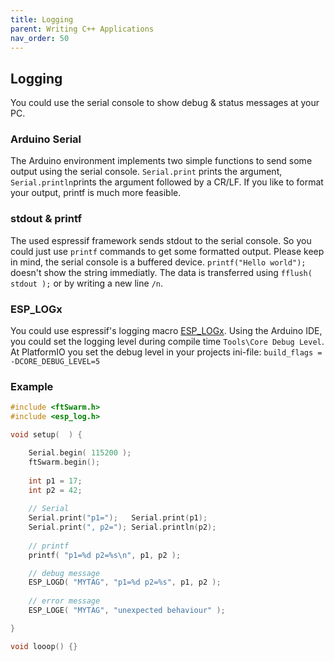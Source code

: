 ```yaml
---
title: Logging
parent: Writing C++ Applications
nav_order: 50
---
```


## Logging

You could use the serial console to show debug & status messages at your PC.

### Arduino Serial

The Arduino environment implements two simple functions to send some output using the serial console. 
`Serial.print` prints the argument, `Serial.println`prints the argument followed by a CR/LF.
If you like to format your output, printf is much more feasible.

### stdout & printf

The used espressif framework sends stdout to the serial console. So you could just use `printf` commands to get some formatted output.
Please keep in mind, the serial console is a buffered device. `printf("Hello world");` doesn't show the string immediatly.
The data is transferred using `fflush( stdout );` or by writing a new line `/n`.

### ESP_LOGx

You could use espressif's logging macro [ESP_LOGx](https://docs.espressif.com/projects/esp-idf/en/latest/esp32/api-reference/system/log.html).
Using the Arduino IDE, you could set the logging level during compile time `Tools\Core Debug Level`. 
At PlatformIO you set the debug level in your projects ini-file: `build_flags = -DCORE_DEBUG_LEVEL=5`

### Example

```cpp
#include <ftSwarm.h>
#include <esp_log.h>

void setup(  ) {

	Serial.begin( 115200 );
	ftSwarm.begin();
	
	int p1 = 17;
	int p2 = 42;
	
	// Serial
	Serial.print("p1=");   Serial.print(p1);
	Serial.print(", p2="); Serial.println(p2);
	
	// printf
	printf( "p1=%d p2=%s\n", p1, p2 );

	// debug message
	ESP_LOGD( "MYTAG", "p1=%d p2=%s", p1, p2 );
	
	// error message
	ESP_LOGE( "MYTAG", "unexpected behaviour" );

}

void looop() {}
```
